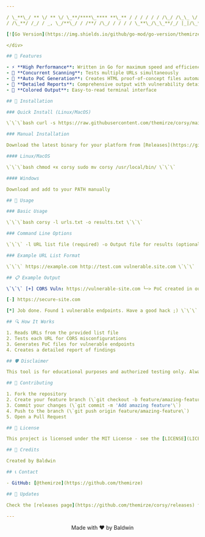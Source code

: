```yaml
---

/ \_**\_/ ** \/ ** \/ \_**/****\_**** **\_** / / / / / / /\_/ /\_\_ \/ **\_/ ** `/ ** \
/ /\_**/ /_/ / _, \_/**\_/ / /**/ /\_/ / / / / \_**\_/\_\_**/_/ |_|/\_**\_/\_**/\__,_/_/ /_/

[![Go Version](https://img.shields.io/github/go-mod/go-version/themirze/corsy)](https://github.com/themirze/corsy) [![License](https://img.shields.io/github/license/themirze/corsy)](https://github.com/themirze/corsy/blob/main/LICENSE) [![Release](https://img.shields.io/github/v/release/themirze/corsy)](https://github.com/themirze/corsy/releases)

</div>

## 🚀 Features

- ⚡️ **High Performance**: Written in Go for maximum speed and efficiency
- 🔄 **Concurrent Scanning**: Tests multiple URLs simultaneously
- 🎯 **Auto PoC Generation**: Creates HTML proof-of-concept files automatically
- 📝 **Detailed Reports**: Comprehensive output with vulnerability details
- 🎨 **Colored Output**: Easy-to-read terminal interface

## 🔧 Installation

### Quick Install (Linux/MacOS)

\`\`\`bash curl -s https://raw.githubusercontent.com/themirze/corsy/main/install.sh | bash \`\`\`

### Manual Installation

Download the latest binary for your platform from [Releases](https://github.com/themirze/corsy/releases)

#### Linux/MacOS

\`\`\`bash chmod +x corsy sudo mv corsy /usr/local/bin/ \`\`\`

#### Windows

Download and add to your PATH manually

## 📖 Usage

### Basic Usage

\`\`\`bash corsy -l urls.txt -o results.txt \`\`\`

### Command Line Options

\`\`\` -l URL list file (required) -o Output file for results (optional) \`\`\`

### Example URL List Format

\`\`\` https://example.com http://test.com vulnerable.site.com \`\`\`

## 📋 Example Output

\`\`\` [+] CORS Vuln: https://vulnerable-site.com └─> PoC created in output/poc/

[-] https://secure-site.com

[*] Job done. Found 1 vulnerable endpoints. Have a good hack ;) \`\`\`

## 🔍 How It Works

1. Reads URLs from the provided list file
2. Tests each URL for CORS misconfigurations
3. Generates PoC files for vulnerable endpoints
4. Creates a detailed report of findings

## 🛡️ Disclaimer

This tool is for educational purposes and authorized testing only. Always obtain explicit permission before testing any systems. The authors are not responsible for any misuse or damage.

## 🤝 Contributing

1. Fork the repository
2. Create your feature branch (\`git checkout -b feature/amazing-feature\`)
3. Commit your changes (\`git commit -m 'Add amazing feature'\`)
4. Push to the branch (\`git push origin feature/amazing-feature\`)
5. Open a Pull Request

## 📜 License

This project is licensed under the MIT License - see the [LICENSE](LICENSE) file for details.

## 🙏 Credits

Created by Baldwin

## 📞 Contact

- GitHub: [@themirze](https://github.com/themirze)

## 🔄 Updates

Check the [releases page](https://github.com/themirze/corsy/releases) for the latest updates and changes.

---
```


<div align="center">
Made with ❤️ by Baldwin
</div>
